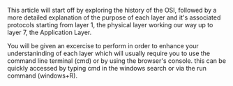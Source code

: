 This article will start off by exploring the history of the OSI, followed by a more detailed explanation of the purpose of each layer and it's associated protocols starting from layer 1, the physical layer working our way up to layer 7, the Application Layer.

You will be given an excercise to perform in order to enhance your understaninding of each layer which will usually require you to use the command line terminal (cmd) or by using the browser's console. this can be quickly accessed by typing cmd in the windows search or via the run command (windows+R). 
